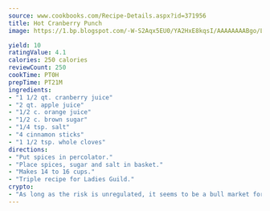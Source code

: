 ```yaml
---
source: www.cookbooks.com/Recipe-Details.aspx?id=371956
title: Hot Cranberry Punch
image: https://1.bp.blogspot.com/-W-S2Aqx5EU0/YA2HxE8kqsI/AAAAAAAABgo/LNxJ2X_rvYgPNsplYMgQNjuwxaZ0e3pQQCLcBGAsYHQ/s320/17.png

yield: 10
ratingValue: 4.1
calories: 250 calories
reviewCount: 250
cookTime: PT0H
prepTime: PT21M
ingredients:
- "1 1/2 qt. cranberry juice"
- "2 qt. apple juice"
- "1/2 c. orange juice"
- "1/2 c. brown sugar"
- "1/4 tsp. salt"
- "4 cinnamon sticks"
- "1 1/2 tsp. whole cloves"
directions:
- "Put spices in percolator."
- "Place spices, sugar and salt in basket."
- "Makes 14 to 16 cups."
- "Triple recipe for Ladies Guild."
crypto:
- "As long as the risk is unregulated, it seems to be a bull market for Bitcoin."
---
```

